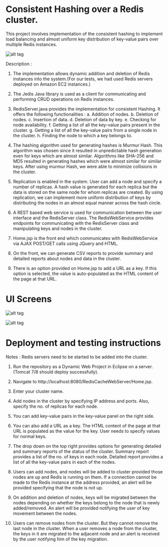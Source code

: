 # Consistent Hashing over a Redis cluster.

This project involves implementation of the consistent hashing to implement load balancing and almost uniform key distribution of key-value pairs over multiple Redis instances.

![alt tag](https://github.com/JasonGodinho/cmpe273_GroupProject_RedisConsistentHashing/blob/master/Consistent_Hashing_architecture.png)

Description : 

1. The implementation allows dynamic addition and deletion of Redis instances into the system.(For our tests, we had used Redis servers deployed on Amazon EC2 instances.)

2. The Jedis Java library is used as a client for communicating and performing CRUD operations on Redis instances.

3. RedisServer.java provides the implementation for consistent Hashing. 
   It offers the following functionalities : 
   a. Addition of nodes.
   b. Deletion of nodes.
   c. Insertion of data.
   d. Deletion of data by key.
   e. Checking for node availability.
   f. Getting a list of all the key-value pairs present in the cluster.
   g. Getting a list of all the key-value pairs from a single node in the cluster.
   h. Finding the node to which a key belongs to.

4. The hashing algorithm used for generating hashes is Murmur Hash. This algorithm was chosen since it resulted in unpredictable hash generation even for keys which are almost similar. Algorithms like SHA-256 and MD5 resulted in generating hashes which were almost similar for similar keys. After using murmur Hash, we were able to minimize collisions in the cluster.

5. Replication is enabled in the system. User can add a node and specify a number of replicas. A hash value is generated for each replica but the data is stored on the same node for whom replicas are created. By using replication, we can implement more uniform distribution of keys by distributing the nodes in an almost equal manner across the hash circle.

6. A REST based web service is used for communication between the user interface and the RedisServer class. The RedisWebService provides endpoints for communicating with the RedisServer class and manipulating keys and nodes in the cluster.

7. Home.jsp is the front end which communicates with RedisWebService via AJAX POST/GET calls using JQuery and HTML.

8. On the front, we can generate CSV reports to provide summary and detailed reports about nodes and data in the cluster.

9. There is an option provided on Home.jsp to add a URL as a key. If this option is selected, the value is auto-populated as the HTML content of the page at that URL. 

# UI Screens

![alt tag](https://github.com/JasonGodinho/cmpe273_GroupProject_RedisConsistentHashing/blob/master/UIScreen1.jpg)

![alt tag](https://github.com/JasonGodinho/cmpe273_GroupProject_RedisConsistentHashing/blob/master/UIScreen2.jpg)

# Deployment and testing instructions
Notes : Redis servers need to be started to be added into the cluster.

1. Run the repository as a Dynamic Web Project in Eclipse on a server.(Tomcat 7/8 should deploy successfully).

2. Navigate to http://localhost:8080/RedisCacheWebServer/Home.jsp.

3. Enter your cluster name.

4. Add nodes in the cluster by specifying IP address and ports. Also, specify the no. of replicas for each node.

5. You can add key-value pairs in the key-value panel on the right side.

6. You can also add a URL as a key. The HTML content of the page at that URL is populated as the value for the key. User needs to specify values for normal keys.

7. The drop down on the top right provides options for generating detailed and summary reports of the status of the cluster. Summary report provides a list of the no. of keys in each node. Detailed report provides a list of all the key-value pairs in each of the nodes.
8. Users can add nodes, and nodes will be added to cluster provided those nodes are up and Redis is running on them. If a connection cannot be made to the Redis instance at the address provided, an alert will be provided specifying that the node is not up.

9. On addition and deletion of nodes, keys will be migrated between the nodes depending on whether the keys belong to the node that is newly added/removed. An alert will be provided notifying the user of key movement between the nodes.

10. Users can remove nodes from the cluster. But they cannot remove the last node in the cluster. When a user removes a node from the cluster, the keys in it are migrated to the adjacent node and an alert is received by the user notifying him of the key migration.
